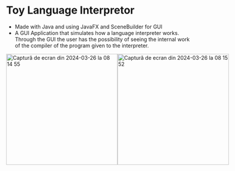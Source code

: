 # Toy Language Interpretor

* Made with Java and using JavaFX and SceneBuilder for GUI
* A GUI Application that simulates how a language interpreter works. Through the GUI the user has the possibility of seeing the internal work of the compiler of the program given to the interpreter.
<div style="display: flex;">
<img width="300" alt="Captură de ecran din 2024-03-26 la 08 14 55" src="https://github.com/NikAlien/Toy-Language-Interpretor/assets/115424518/112c4306-824b-4482-8ed4-d620024dd733">
<img width="300" alt="Captură de ecran din 2024-03-26 la 08 15 52" src="https://github.com/NikAlien/Toy-Language-Interpretor/assets/115424518/7cdb56d1-e913-47e9-b097-b4e4f71d3b1d">
</div>
